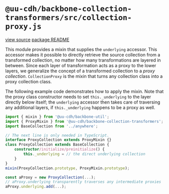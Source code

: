 # `@uu-cdh/backbone-collection-transformers/src/collection-proxy.js`

[view source](https://github.com/CentreForDigitalHumanities/backbone-collection-transformers/tree/main/src/collection-proxy.js)
[package README](../README.md)

This module provides a mixin that supplies the `underlying` accessor. This accessor makes it possible to directly retrieve the source collection from a transformed collection, no matter how many transformations are layered in between. Since each layer of transformation acts as a proxy to the lower layers, we generalize the concept of a transformed collection to a *proxy collection*. `CollectionProxy` is the mixin that turns any collection class into a proxy collection class.

The following example code demonstrates how to apply the mixin. Note that the proxy class constructor needs to set `this._underlying` to the layer directly below itself; the `underlying` accessor then takes care of traversing any additional layers, if `this._underlying` happens to be a proxy as well.

```typescript
import { mixin } from '@uu-cdh/backbone-util';
import { ProxyMixin } from '@uu-cdh/backbone-collection-transformers';
import BaseCollection from '../anywhere';

// The next line is only needed in TypeScript.
interface ProxyCollection extends ProxyMixin {}
class ProxyCollection extends BaseCollection {
    constructor/initialize/preinitialize() {
        this._underlying = // the direct underlying collection
    }
}
mixin(ProxyCollection.prototype, ProxyMixin.prototype);

const aProxy = new ProxyCollection(...);
// aProxy.underlying transparently traverses any intermediate proxies
aProxy.underlying.add(...);
```
